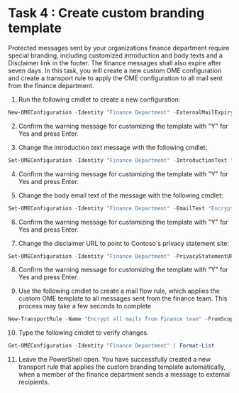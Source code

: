 # Task 4 : Create custom branding template


Protected messages sent by your organizations finance department require special branding, including customized introduction and body texts and a Disclaimer link in the footer. The finance messages shall also expire after seven days. In this task, you will create a new custom OME configuration and create a transport rule to apply the OME configuration to all mail sent from the finance department.


1. Run the following cmdlet to create a new configuration:

```` Powershell
New-OMEConfiguration -Identity "Finance Department" -ExternalMailExpiryInDays 7
````

2. Confirm the warning message for customizing the template with "Y" for Yes and press Enter.

3. Change the introduction text message with the following cmdlet:

```` Powershell
Set-OMEConfiguration -Identity "Finance Department" -IntroductionText " from Contoso Ltd. finance department has sent you a secure message."
````
4. Confirm the warning message for customizing the template with "Y" for Yes and press Enter.

5. Change the body email text of the message with the following cmdlet:

```` Powershell
Set-OMEConfiguration -Identity "Finance Department" -EmailText "Encrypted message sent from Contoso Ltd. finance department. Handle the content responsibly."
````

6. Confirm the warning message for customizing the template with "Y" for Yes and press Enter.

7. Change the disclaimer URL to point to Contoso's privacy statement site:

```` Powershell
Set-OMEConfiguration -Identity "Finance Department" -PrivacyStatementURL "`https://contoso.com/privacystatement.html`"
````

8. Confirm the warning message for customizing the template with "Y" for Yes and press Enter..

9. Use the following cmdlet to create a mail flow rule, which applies the custom OME template to all messages sent from the finance team. This process may take a few seconds to complete

```` Powershell
New-TransportRule -Name "Encrypt all mails from Finance team" -FromScope InOrganization -FromMemberOf "Finance Team" -ApplyRightsProtectionCustomizationTemplate "Finance Department" -ApplyRightsProtectionTemplate Encrypt
````

10. Type the following cmdlet to verify changes.

```` Powershell
Get-OMEConfiguration -Identity "Finance Department" | Format-List
````
11. Leave the PowerShell open. You have successfully created a new transport rule that applies the custom branding template automatically, when a member of the finance department sends a message to external recipients.